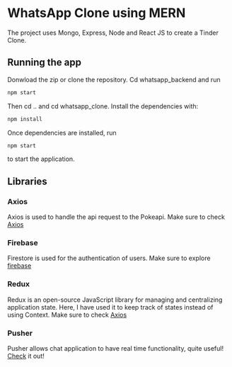 # WhatsApp Clone using MERN

The project uses Mongo, Express, Node and React JS to create a Tinder Clone.

## Running the app

Donwload the zip or clone the repository. Cd whatsapp_backend and run

```bash
npm start
```

Then cd .. and cd whatsapp_clone. Install the dependencies with:

```bash
npm install
```

Once dependencies are installed, run

```bash
npm start
```

to start the application.

## Libraries

### Axios

Axios is used to handle the api request to the Pokeapi. Make sure to check [Axios](https://github.com/axios/axios)

### Firebase

Firestore is used for the authentication of users. Make sure to explore [firebase](https://firebase.google.com/)

### Redux

Redux is an open-source JavaScript library for managing and centralizing application state. Here, I have used it to keep track of states instead of using Context. Make sure to check [Axios](https://redux.js.org/)

### Pusher

Pusher allows chat application to have real time functionality, quite useful! [Check](https://pusher.com/tutorials/react-websockets/) it out!
